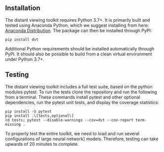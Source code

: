 ## Installation

The distant viewing toolkit requires Python 3.7+. It is primarily built and
tested using Anaconda Python, which we suggest installing from here:
[Anaconda Distribution](https://www.anaconda.com/distribution/#download-section).
The package can then be installed through PyPI:

```
pip install dvt
```

Additional Python requirements should be installed automatically through PyPI.
It should also be possible to build from a clean virtual environment under
Python 3.7+.

## Testing

The distant viewing toolkit includes a full test suite, based on the python
modules pytest. To run the tests clone the repository and run the following
from a terminal. These commands install pytest and other optional dependencies,
run the pytest unit tests, and display the coverage statistics:

```
pip install -U pytest
pip install .\[tests,optional\]
cd tests; pytest --disable-warnings --cov=dvt --cov-report term-missing .
```

To properly test the entire toolkit, we need to load and run several
configurations of large neural network] models. Therefore, testing can take
upwards of 20 minutes to complete.
